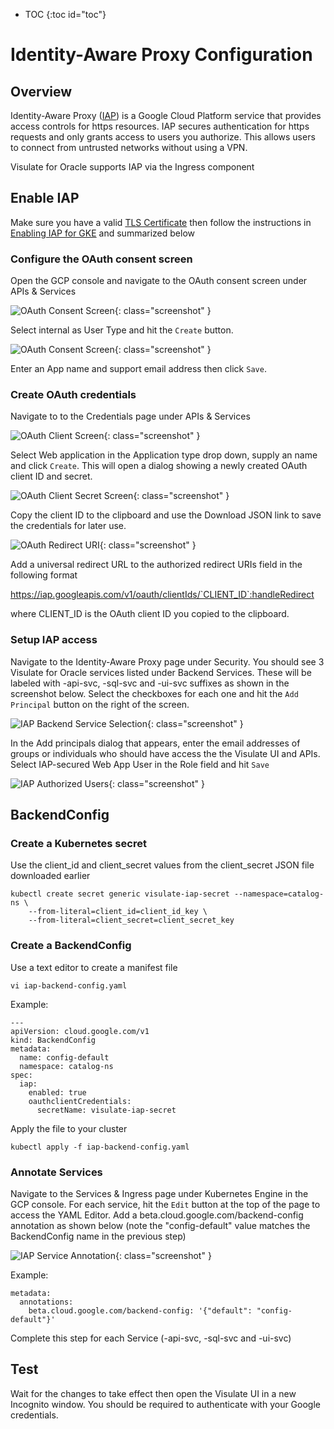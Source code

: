 * TOC
{:toc id="toc"}

# Identity-Aware Proxy Configuration

## Overview

Identity-Aware Proxy ([IAP](https://cloud.google.com/iap)) is a Google Cloud Platform service that provides access controls for https resources. IAP secures authentication for https requests and only grants access to users you authorize. This allows users to connect from untrusted networks without using a VPN.

Visulate for Oracle supports IAP via the Ingress component

## Enable IAP

Make sure you have a valid [TLS Certificate](/pages/tls-cert.html) then follow the instructions in [Enabling IAP for GKE](https://cloud.google.com/iap/docs/enabling-kubernetes-howto) and summarized below

### Configure the OAuth consent screen

Open the GCP console and navigate to the OAuth consent screen under APIs & Services

![OAuth Consent Screen](/images/iap-oauth-consent.png){: class="screenshot" }

Select internal as User Type and hit the `Create` button.

![OAuth Consent Screen](/images/iap-oauth-consent2.png){: class="screenshot" }

Enter an App name and support email address then click `Save`.

### Create OAuth credentials

Navigate to to the Credentials page under APIs & Services

![OAuth Client Screen](/images/iap-oauth-client.png){: class="screenshot" }

Select Web application in the Application type drop down, supply an name and click `Create`. This will open a dialog showing a newly created OAuth client ID and secret.

![OAuth Client Secret Screen](/images/iap-oauth-client-secret.png){: class="screenshot" }

Copy the client ID to the clipboard and use the Download JSON link to save the credentials for later use.

![OAuth Redirect URI](/images/iap-redirect-uri.png){: class="screenshot" }

Add a universal redirect URL to the authorized redirect URIs field in the following format

https://iap.googleapis.com/v1/oauth/clientIds/`CLIENT_ID`:handleRedirect

where CLIENT_ID is the OAuth client ID you copied to the clipboard.

### Setup IAP access

Navigate to the Identity-Aware Proxy page under Security. You should see 3 Visulate for Oracle services listed under Backend Services. These will be labeled with -api-svc, -sql-svc and -ui-svc suffixes as shown in the screenshot below. Select the checkboxes for each one and hit the `Add Principal` button on the right  of the screen.

![IAP Backend Service Selection](/images/iap-backend-service-selection.png){: class="screenshot" }

In the Add principals dialog that appears, enter the email addresses of groups or individuals who should have access the the Visulate UI and APIs. Select IAP-secured Web App User in the Role field and hit `Save`

![IAP Authorized Users](/images/iap-principals.png){: class="screenshot" }

## BackendConfig



### Create a Kubernetes secret

Use the client_id and client_secret values from the client_secret JSON file downloaded earlier

```
kubectl create secret generic visulate-iap-secret --namespace=catalog-ns \
    --from-literal=client_id=client_id_key \
    --from-literal=client_secret=client_secret_key
```

### Create a BackendConfig

Use a text editor to create a manifest file

```
vi iap-backend-config.yaml
```

Example:
```
---
apiVersion: cloud.google.com/v1
kind: BackendConfig
metadata:
  name: config-default
  namespace: catalog-ns
spec:
  iap:
    enabled: true
    oauthclientCredentials:
      secretName: visulate-iap-secret
```

Apply the file to your cluster

```
kubectl apply -f iap-backend-config.yaml
```

### Annotate Services

Navigate to the Services & Ingress page under Kubernetes Engine in the GCP console. For each service, hit the `Edit` button at the top of the page to access the YAML Editor. Add a beta.cloud.google.com/backend-config annotation as shown below (note the "config-default" value matches the BackendConfig name in the previous step)

![IAP Service Annotation](/images/iap-service-manifest.png){: class="screenshot" }

Example:
```
metadata:
  annotations:
    beta.cloud.google.com/backend-config: '{"default": "config-default"}'
```

Complete this step for each Service (-api-svc, -sql-svc and -ui-svc)

## Test

Wait for the changes to take effect then open the Visulate UI in a new Incognito window. You should be required to authenticate with your Google credentials.